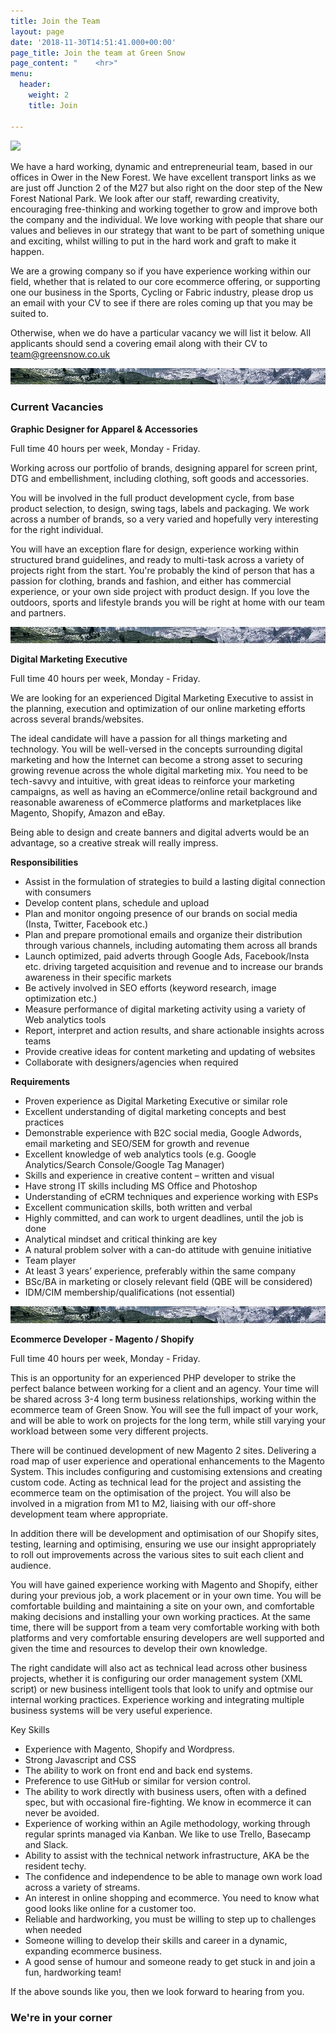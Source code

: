 ```yaml
---
title: Join the Team
layout: page
date: '2018-11-30T14:51:41.000+00:00'
page_title: Join the team at Green Snow
page_content: "    <hr>"
menu:
  header:
    weight: 2
    title: Join

---
```

![](/uploads/MVIMG_20190326_174431.jpg)

We have a hard working, dynamic and entrepreneurial team, based in our offices in Ower in the New Forest.  We have excellent transport links as we are just off Junction 2 of the M27 but also right on the door step of the New Forest National Park. We look after our staff, rewarding creativity, encouraging free-thinking and working together to grow and improve both the company and the individual.    We love working with people that share our values and believes in our strategy that want to be part of something unique and exciting, whilst willing to put in the hard work and graft to make it happen.

We are a growing company so if you have experience working within our field, whether that is related to our core ecommerce offering, or supporting one our business in the Sports, Cycling or Fabric industry, please drop us an email with your CV to see if there are roles coming up that you may be suited to.

Otherwise, when we do have a particular vacancy we will list it below.  All applicants should send a covering email along with their CV to team@greensnow.co.uk

![](/uploads/break.jpg)  

### Current Vacancies

**Graphic Designer for Apparel & Accessories**

Full time 40 hours per week, Monday - Friday.

Working across our portfolio of brands, designing apparel for screen print, DTG and  embellishment, including clothing, soft goods and accessories.  

You will be involved in the full product development cycle, from base product selection, to design, swing tags, labels and packaging. We work across a number of brands, so a very varied and hopefully very interesting for the right individual. 

You will have an exception flare for design, experience working within structured brand guidelines, and ready to multi-task across a variety of projects right from the start.  You're probably the kind of person that has a passion for clothing, brands and fashion, and either has commercial experience, or your own side project with product design. If you love the outdoors, sports and lifestyle brands you will be right at home with our team and partners.

![](/uploads/break.jpg)

**Digital Marketing Executive**

Full time 40 hours per week, Monday - Friday.

We are looking for an experienced Digital Marketing Executive to assist in the planning, execution and optimization of our online marketing efforts across several brands/websites.

The ideal candidate will have a passion for all things marketing and technology. You will be well-versed in the concepts surrounding digital marketing and how the Internet can become a strong asset to securing growing revenue across the whole digital marketing mix. You need to be tech-savvy and intuitive, with great ideas to reinforce your marketing campaigns, as well as having an eCommerce/online retail background and reasonable awareness of eCommerce platforms and marketplaces like Magento, Shopify, Amazon and eBay.

Being able to design and create banners and digital adverts would be an advantage, so a creative streak will really impress.

**Responsibilities**

* Assist in the formulation of strategies to build a lasting digital connection with consumers
* Develop content plans, schedule and upload
* Plan and monitor ongoing presence of our brands on social media (Insta, Twitter, Facebook etc.)
* Plan and prepare promotional emails and organize their distribution through various channels, including automating them across all brands
* Launch optimized, paid adverts through Google Ads, Facebook/Insta etc. driving targeted acquisition and revenue and to increase our brands awareness in their specific markets
* Be actively involved in SEO efforts (keyword research, image optimization etc.)
* Measure performance of digital marketing activity using a variety of Web analytics tools
* Report, interpret and action results, and share actionable insights across teams
* Provide creative ideas for content marketing and updating of websites
* Collaborate with designers/agencies when required

**Requirements**

* Proven experience as Digital Marketing Executive or similar role
* Excellent understanding of digital marketing concepts and best practices
* Demonstrable experience with B2C social media, Google Adwords, email marketing and SEO/SEM for growth and revenue
* Excellent knowledge of web analytics tools (e.g. Google Analytics/Search Console/Google Tag Manager)
* Skills and experience in creative content – written and visual
* Have strong IT skills including MS Office and Photoshop
* Understanding of eCRM techniques and experience working with ESPs
* Excellent communication skills, both written and verbal
* Highly committed, and can work to urgent deadlines, until the job is done
* Analytical mindset and critical thinking are key
* A natural problem solver with a can-do attitude with genuine initiative
* Team player
* At least 3 years’ experience, preferably within the same company
* BSc/BA in marketing or closely relevant field (QBE will be considered)
* IDM/CIM membership/qualifications (not essential)

![](/uploads/break.jpg)

 

**Ecommerce Developer - Magento / Shopify**

Full time 40 hours per week, Monday - Friday.

This is an opportunity for an experienced PHP developer to strike the perfect balance between working for a client and an agency. Your time will be shared across 3-4 long term business relationships, working within the ecommerce team of Green Snow. You will see the full impact of your work, and will be able to work on projects for the long term, while still varying your workload between some very different projects.

There will be continued development of new Magento 2 sites. Delivering a road map of user experience and operational enhancements to the Magento System. This includes configuring and customising extensions and creating custom code. Acting as technical lead for the project and assisting the ecommerce team on the optimisation of the project.    You will also be involved in a migration from M1 to M2, liaising with our off-shore development team where appropriate.

In addition there will be development and optimisation of our Shopify sites, testing, learning and optimising, ensuring we use our insight appropriately to roll out improvements across the various sites to suit each client and audience.

You will have gained experience working with Magento and Shopify, either during your previous job, a work placement or in your own time. You will be comfortable building and maintaining a site on your own, and comfortable making decisions and installing your own working practices. At the same time, there will be support from a team very comfortable working with both platforms and very comfortable ensuring developers are well supported and given the time and resources to develop their own knowledge.

The right candidate will also act as technical lead across other business projects, whether it is configuring our order management system (XML script) or new business intelligent tools that look to unify and optmise our internal working practices.   Experience working and integrating multiple business systems will be very useful experience.

Key Skills

* Experience with Magento, Shopify and Wordpress.
* Strong Javascript and CSS
* The ability to work on front end and back end systems.
* Preference to use GitHub or similar for version control.
* The ability to work directly with business users, often with a defined spec, but with occasional fire-fighting. We know in ecommerce it can never be avoided.
* Experience of working within an Agile methodology, working through regular sprints managed via Kanban. We like to use Trello, Basecamp and Slack.
* Ability to assist with the technical network infrastructure, AKA be the resident techy.
* The confidence and independence to be able to manage own work load across a variety of streams.
* An interest in online shopping and ecommerce. You need to know what good looks like online for a customer too.
* Reliable and hardworking, you must be willing to step up to challenges when needed
* Someone willing to develop their skills and career in a dynamic, expanding ecommerce business.
* A good sense of humour and someone ready to get stuck in and join a fun, hardworking team!

If the above sounds like you, then we look forward to hearing from you.

### We're in your corner